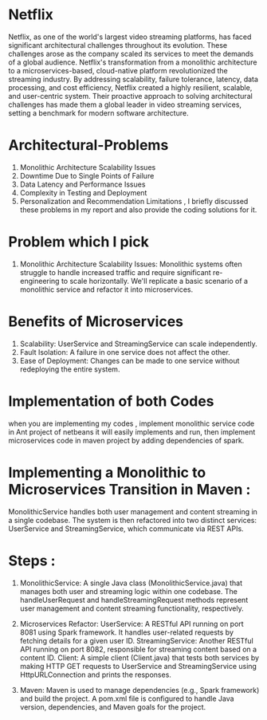 # Netflix
Netflix, as one of the world's largest video streaming platforms, has faced significant architectural challenges throughout its evolution. These challenges arose as the company scaled its services to meet the demands of a global audience. Netflix's transformation from a monolithic architecture to a microservices-based, cloud-native platform revolutionized the streaming industry. By addressing scalability, failure tolerance, latency, data processing, and cost efficiency, Netflix created a highly resilient, scalable, and user-centric system. Their proactive approach to solving architectural challenges has made them a global leader in video streaming services, setting a benchmark for modern software architecture.
# Architectural-Problems
1. Monolithic Architecture Scalability Issues
2. Downtime Due to Single Points of Failure
3. Data Latency and Performance Issues
4. Complexity in Testing and Deployment
5. Personalization and Recommendation Limitations ,
   I briefly discussed these problems in my report and also provide the coding solutions for it.
# Problem which I pick
1. Monolithic Architecture Scalability Issues: 
Monolithic systems often struggle to handle increased traffic and require significant re-engineering to scale horizontally. We'll replicate a basic scenario of a monolithic service and refactor it into microservices.
# Benefits of Microservices
1. Scalability: UserService and StreamingService can scale independently.
2. Fault Isolation: A failure in one service does not affect the other.
3. Ease of Deployment: Changes can be made to one service without redeploying the entire system.
# Implementation of both Codes
when you are implementing my codes , implement monolithic service code in Ant project of netbeans it will easily implements and run, then implement microservices code in maven project by adding dependencies of spark. 
# Implementing a Monolithic to Microservices Transition in Maven : 
MonolithicService handles both user management and content streaming in a single codebase. The system is then refactored into two distinct services: UserService and StreamingService, which communicate via REST APIs.
# Steps : 
1. MonolithicService:
A single Java class (MonolithicService.java) that manages both user and streaming logic within one codebase. The handleUserRequest and handleStreamingRequest methods represent user management and content streaming functionality, respectively.

2. Microservices Refactor:
UserService: A RESTful API running on port 8081 using Spark framework. It handles user-related requests by fetching details for a given user ID.
StreamingService: Another RESTful API running on port 8082, responsible for streaming content based on a content ID.
Client: A simple client (Client.java) that tests both services by making HTTP GET requests to UserService and StreamingService using HttpURLConnection and prints the responses.

3. Maven:
Maven is used to manage dependencies (e.g., Spark framework) and build the project. A pom.xml file is configured to handle Java version, dependencies, and Maven goals for the project.

